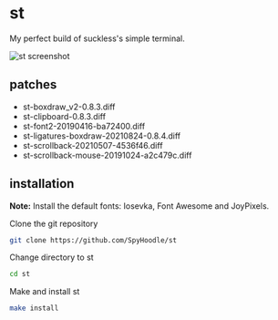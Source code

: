 # st
My perfect build of suckless's simple terminal.

![st screenshot](https://file.coffee/u/EwXVfS6GGdHmbA.png)

## patches
- st-boxdraw_v2-0.8.3.diff
- st-clipboard-0.8.3.diff
- st-font2-20190416-ba72400.diff
- st-ligatures-boxdraw-20210824-0.8.4.diff
- st-scrollback-20210507-4536f46.diff
- st-scrollback-mouse-20191024-a2c479c.diff

## installation
**Note:** Install the default fonts: Iosevka, Font Awesome and JoyPixels.

Clone the git repository
```sh
git clone https://github.com/SpyHoodle/st
```
Change directory to st
```sh
cd st
```
Make and install st
```sh
make install
```
